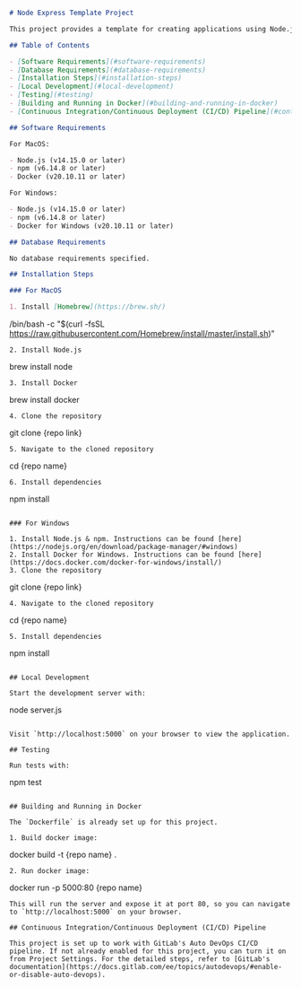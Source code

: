 ```markdown
# Node Express Template Project

This project provides a template for creating applications using Node.js and Express.js. Its base setup includes a basic server that responds with a "Hello World!" message.

## Table of Contents

- [Software Requirements](#software-requirements)
- [Database Requirements](#database-requirements)
- [Installation Steps](#installation-steps)
- [Local Development](#local-development)
- [Testing](#testing)
- [Building and Running in Docker](#building-and-running-in-docker)
- [Continuous Integration/Continuous Deployment (CI/CD) Pipeline](#continuous-integrationcontinuous-deployment-cicd-pipeline)

## Software Requirements

For MacOS:

- Node.js (v14.15.0 or later)
- npm (v6.14.8 or later)
- Docker (v20.10.11 or later)

For Windows:

- Node.js (v14.15.0 or later)
- npm (v6.14.8 or later)
- Docker for Windows (v20.10.11 or later)

## Database Requirements

No database requirements specified.

## Installation Steps

### For MacOS

1. Install [Homebrew](https://brew.sh/)
```
/bin/bash -c "$(curl -fsSL https://raw.githubusercontent.com/Homebrew/install/master/install.sh)"
```
2. Install Node.js
```
brew install node
```
3. Install Docker
```
brew install docker
```
4. Clone the repository
```
git clone {repo link}
```
5. Navigate to the cloned repository
```
cd {repo name}
```
6. Install dependencies
```
npm install
```

### For Windows

1. Install Node.js & npm. Instructions can be found [here](https://nodejs.org/en/download/package-manager/#windows)
2. Install Docker for Windows. Instructions can be found [here](https://docs.docker.com/docker-for-windows/install/)
3. Clone the repository
```
git clone {repo link}
```
4. Navigate to the cloned repository
```
cd {repo name}
```
5. Install dependencies
```
npm install
```

## Local Development

Start the development server with:

```
node server.js
```

Visit `http://localhost:5000` on your browser to view the application.

## Testing

Run tests with:

```
npm test
```

## Building and Running in Docker

The `Dockerfile` is already set up for this project.

1. Build docker image:
```
docker build -t {repo name} .
```
2. Run docker image:
```
docker run -p 5000:80 {repo name}
```
This will run the server and expose it at port 80, so you can navigate to `http://localhost:5000` on your browser.

## Continuous Integration/Continuous Deployment (CI/CD) Pipeline

This project is set up to work with GitLab's Auto DevOps CI/CD pipeline. If not already enabled for this project, you can turn it on from Project Settings. For the detailed steps, refer to [GitLab's documentation](https://docs.gitlab.com/ee/topics/autodevops/#enable-or-disable-auto-devops).
```
